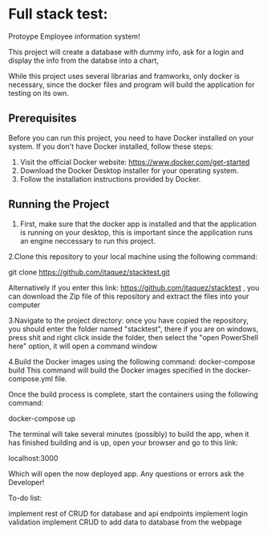 # Full stack test:
Protoype Employee information system!

This project will create a database with dummy info, ask for a login and display the info from the databse into a chart,

While this project uses several librarias and framworks, only  docker is necessary, since the docker files and program will build the application for testing on its own.

## Prerequisites

Before you can run this project, you need to have Docker installed on your system. If you don't have Docker installed, follow these steps:


1. Visit the official Docker website: https://www.docker.com/get-started
2. Download the Docker Desktop installer for your operating system.
3. Follow the installation instructions provided by Docker.


## Running the Project
1. First, make sure that the docker app is installed and that the application is running on your desktop, this is important since the application runs an engine neccessary to run this project.

2.Clone this repository to your local machine using the following command:

git clone https://github.com/jtaquez/stacktest.git

Alternatively if you enter this link: https://github.com/jtaquez/stacktest , you can download the Zip file of this repository and extract the files into your computer

3.Navigate to the project directory: once you have copied the repository, you should enter the folder named "stacktest", there if you are on windows, press shit and right click inside the folder, then select the "open PowerShell here" option, it will open a command window


4.Build the Docker images using the following command:
docker-compose build
This command will build the Docker images specified in the docker-compose.yml file.

Once the build process is complete, start the containers using the following command:

docker-compose up

The terminal will take several minutes (possibly) to build the app, when it has finished building and is up, open your browser and go to this link:

localhost:3000 

Which will open the now deployed app.
Any questions or errors ask the Developer!

To-do list:

implement rest of CRUD for database and api endpoints
implement login validation
implement CRUD to add data to database from the webpage 
